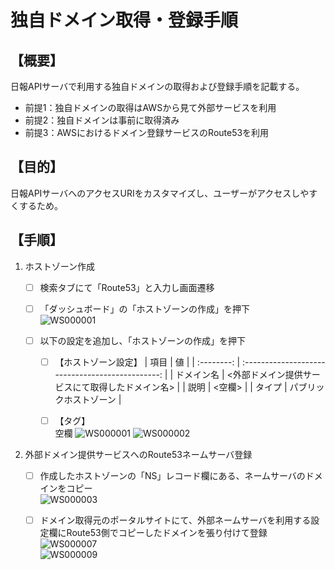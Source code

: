 # 独自ドメイン取得・登録手順  
  
## 【概要】  

日報APIサーバで利用する独自ドメインの取得および登録手順を記載する。

- 前提1：独自ドメインの取得はAWSから見て外部サービスを利用
- 前提2：独自ドメインは事前に取得済み
- 前提3：AWSにおけるドメイン登録サービスのRoute53を利用

## 【目的】  

日報APIサーバへのアクセスURIをカスタマイズし、ユーザーがアクセスしやすくするため。

## 【手順】  

1. ホストゾーン作成  
    
    - [ ] 検索タブにて「Route53」と入力し画面遷移  
    
    - [ ] 「ダッシュボード」の「ホストゾーンの作成」を押下  
        ![WS000001](https://user-images.githubusercontent.com/89679815/146744076-2a053804-703d-4e38-b0c9-be32174f4a66.JPG)

    - [ ] 以下の設定を追加し、「ホストゾーンの作成」を押下  
      
      - [ ] 【ホストゾーン設定】
        |    項目    |                        値                        |
        | :--------: | :----------------------------------------------: |
        | ドメイン名 | <外部ドメイン提供サービスにて取得したドメイン名> |
        |    説明    |                      <空欄>                      |
        |   タイプ   |              パブリックホストゾーン              |
      
      - [ ] 【タグ】  
            空欄
       ![WS000001](https://user-images.githubusercontent.com/89679815/146744160-8c427444-4b2e-4e73-bcbb-7a5a84b5a1fa.JPG)
       ![WS000002](https://user-images.githubusercontent.com/89679815/146744165-2c39873b-4e04-46b5-8d18-e2456b3bc051.JPG)

   
2. 外部ドメイン提供サービスへのRoute53ネームサーバ登録    
    
    - [ ] 作成したホストゾーンの「NS」レコード欄にある、ネームサーバのドメインをコピー  
        ![WS000003](https://user-images.githubusercontent.com/89679815/146744234-a433dee3-0df4-4f4d-a929-28ff5f4ceeaf.jpg)

    - [ ] ドメイン取得元のポータルサイトにて、外部ネームサーバを利用する設定欄にRoute53側でコピーしたドメインを張り付けて登録    
        ![WS000007](https://user-images.githubusercontent.com/89679815/146744287-04b880e7-fcb0-49b0-a21c-26142ff2d6dc.jpg)  
        ![WS000009](https://user-images.githubusercontent.com/89679815/146744489-ffc4ff6c-0af4-4c26-90a2-685c1e748f61.jpg)


